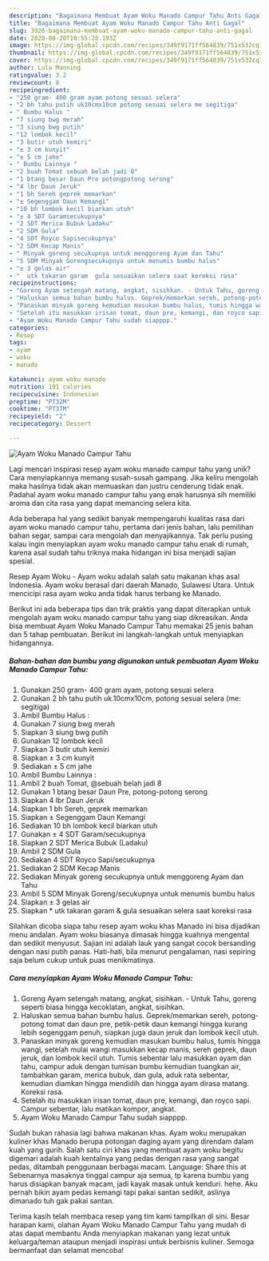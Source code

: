```yaml
---
description: "Bagaimana Membuat Ayam Woku Manado Campur Tahu Anti Gagal"
title: "Bagaimana Membuat Ayam Woku Manado Campur Tahu Anti Gagal"
slug: 3926-bagaimana-membuat-ayam-woku-manado-campur-tahu-anti-gagal
date: 2020-08-20T10:55:28.193Z
image: https://img-global.cpcdn.com/recipes/349f9171ff564839/751x532cq70/ayam-woku-manado-campur-tahu-foto-resep-utama.jpg
thumbnail: https://img-global.cpcdn.com/recipes/349f9171ff564839/751x532cq70/ayam-woku-manado-campur-tahu-foto-resep-utama.jpg
cover: https://img-global.cpcdn.com/recipes/349f9171ff564839/751x532cq70/ayam-woku-manado-campur-tahu-foto-resep-utama.jpg
author: Lula Manning
ratingvalue: 3.2
reviewcount: 8
recipeingredient:
- "250 gram- 400 gram ayam potong sesuai selera"
- "2 bh tahu putih uk10cmx10cm potong sesuai selera me segitiga"
- " Bumbu Halus "
- "7 siung bwg merah"
- "3 siung bwg putih"
- "12 lombok kecil"
- "3 butir utuh kemiri"
- "± 3 cm kunyit"
- "± 5 cm jahe"
- " Bumbu Lainnya "
- "2 buah Tomat sebuah belah jadi 8"
- "1 btang besar Daun Pre potongpotong serong"
- "4 lbr Daun Jeruk"
- "1 bh Sereh geprek memarkan"
- "± Segenggam Daun Kemangi"
- "10 bh lombok kecil biarkan utuh"
- "± 4 SDT Garamsecukupnya"
- "2 SDT Merica Bubuk Ladaku"
- "2 SDM Gula"
- "4 SDT Royco Sapisecukupnya"
- "2 SDM Kecap Manis"
- " Minyak goreng secukupnya untuk menggoreng Ayam dan Tahu"
- "5 SDM Minyak Gorengsecukupnya untuk menumis bumbu halus"
- "± 3 gelas air"
- "  utk takaran garam  gula sesuaikan selera saat koreksi rasa"
recipeinstructions:
- "Goreng Ayam setengah matang, angkat, sisihkan. - Untuk Tahu, goreng seperti biasa hingga kecoklatan, angkat, sisihkan."
- "Haluskan semua bahan bumbu halus. Geprek/memarkan sereh, potong-potong tomat dan daun pre, petik-petik daun kemangi hingga kurang lebih segenggam penuh, siapkan juga daun jeruk dan lombok kecil utuh."
- "Panaskan minyak goreng kemudian masukan bumbu halus, tumis hingga wangi, setelah mulai wangi masukkan kecap manis, sereh geprek, daun jeruk, dan lombok kecil utuh. Tumis sebentar lalu masukkan ayam dan tahu, campur aduk dengan tumisan bumbu kemudian tuangkan air, tambahkan garam, merica bubuk, dan gula, aduk rata sebentar, kemudian diamkan hingga mendidih dan hingga ayam dirasa matang. Koreksi rasa."
- "Setelah itu masukkan irisan tomat, daun pre, kemangi, dan royco sapi. Campur sebentar, lalu matikan kompor, angkat."
- "Ayam Woku Manado Campur Tahu sudah siapppp."
categories:
- Resep
tags:
- ayam
- woku
- manado

katakunci: ayam woku manado 
nutrition: 191 calories
recipecuisine: Indonesian
preptime: "PT32M"
cooktime: "PT37M"
recipeyield: "2"
recipecategory: Dessert

---
```



![Ayam Woku Manado Campur Tahu](https://img-global.cpcdn.com/recipes/349f9171ff564839/751x532cq70/ayam-woku-manado-campur-tahu-foto-resep-utama.jpg)

Lagi mencari inspirasi resep ayam woku manado campur tahu yang unik? Cara menyiapkannya memang susah-susah gampang. Jika keliru mengolah maka hasilnya tidak akan memuaskan dan justru cenderung tidak enak. Padahal ayam woku manado campur tahu yang enak harusnya sih memiliki aroma dan cita rasa yang dapat memancing selera kita.

Ada beberapa hal yang sedikit banyak mempengaruhi kualitas rasa dari ayam woku manado campur tahu, pertama dari jenis bahan, lalu pemilihan bahan segar, sampai cara mengolah dan menyajikannya. Tak perlu pusing kalau ingin menyiapkan ayam woku manado campur tahu enak di rumah, karena asal sudah tahu triknya maka hidangan ini bisa menjadi sajian spesial.

Resep Ayam Woku - Ayam woku adalah salah satu makanan khas asal Indonesia. Ayam woku berasal dari daerah Manado, Sulawesi Utara. Untuk mencicipi rasa ayam woku anda tidak harus terbang ke Manado.


Berikut ini ada beberapa tips dan trik praktis yang dapat diterapkan untuk mengolah ayam woku manado campur tahu yang siap dikreasikan. Anda bisa membuat Ayam Woku Manado Campur Tahu memakai 25 jenis bahan dan 5 tahap pembuatan. Berikut ini langkah-langkah untuk menyiapkan hidangannya.

<!--inarticleads1-->

##### Bahan-bahan dan bumbu yang digunakan untuk pembuatan Ayam Woku Manado Campur Tahu:

1. Gunakan 250 gram- 400 gram ayam, potong sesuai selera
1. Gunakan 2 bh tahu putih uk.10cmx10cm, potong sesuai selera (me: segitiga)
1. Ambil  Bumbu Halus :
1. Gunakan 7 siung bwg merah
1. Siapkan 3 siung bwg putih
1. Gunakan 12 lombok kecil
1. Siapkan 3 butir utuh kemiri
1. Siapkan ± 3 cm kunyit
1. Sediakan ± 5 cm jahe
1. Ambil  Bumbu Lainnya :
1. Ambil 2 buah Tomat, @sebuah belah jadi 8
1. Gunakan 1 btang besar Daun Pre, potong-potong serong
1. Siapkan 4 lbr Daun Jeruk
1. Siapkan 1 bh Sereh, geprek memarkan
1. Siapkan ± Segenggam Daun Kemangi
1. Sediakan 10 bh lombok kecil biarkan utuh
1. Gunakan ± 4 SDT Garam/secukupnya
1. Siapkan 2 SDT Merica Bubuk (Ladaku)
1. Ambil 2 SDM Gula
1. Sediakan 4 SDT Royco Sapi/secukupnya
1. Sediakan 2 SDM Kecap Manis
1. Sediakan  Minyak goreng secukupnya untuk menggoreng Ayam dan Tahu
1. Ambil 5 SDM Minyak Goreng/secukupnya untuk menumis bumbu halus
1. Siapkan ± 3 gelas air
1. Siapkan  * utk takaran garam &amp; gula sesuaikan selera saat koreksi rasa


Silahkan dicoba siapa tahu resep ayam woku khas Manado ini bisa dijadikan menu andalan. Ayam woku biasanya dimasak hingga kuahnya mengental dan sedikit menyusut. Sajian ini adalah lauk yang sangat cocok bersanding dengan nasi putih panas. Hati-hati, bila menurut pengalaman, nasi sepiring saja belum cukup untuk puas menikmatinya. 

<!--inarticleads2-->

##### Cara menyiapkan Ayam Woku Manado Campur Tahu:

1. Goreng Ayam setengah matang, angkat, sisihkan. - Untuk Tahu, goreng seperti biasa hingga kecoklatan, angkat, sisihkan.
1. Haluskan semua bahan bumbu halus. Geprek/memarkan sereh, potong-potong tomat dan daun pre, petik-petik daun kemangi hingga kurang lebih segenggam penuh, siapkan juga daun jeruk dan lombok kecil utuh.
1. Panaskan minyak goreng kemudian masukan bumbu halus, tumis hingga wangi, setelah mulai wangi masukkan kecap manis, sereh geprek, daun jeruk, dan lombok kecil utuh. Tumis sebentar lalu masukkan ayam dan tahu, campur aduk dengan tumisan bumbu kemudian tuangkan air, tambahkan garam, merica bubuk, dan gula, aduk rata sebentar, kemudian diamkan hingga mendidih dan hingga ayam dirasa matang. Koreksi rasa.
1. Setelah itu masukkan irisan tomat, daun pre, kemangi, dan royco sapi. Campur sebentar, lalu matikan kompor, angkat.
1. Ayam Woku Manado Campur Tahu sudah siapppp.


Sudah bukan rahasia lagi bahwa makanan khas. Ayam woku merupakan kuliner khas Manado berupa potongan daging ayam yang direndam dalam kuah yang gurih. Salah satu ciri khas yang membuat ayam woku begitu digemari adalah kuah kentalnya yang pedas dengan rasa yang sangat pedas, ditambah penggunaan berbagai macam. Language: Share this at Sebenarnya masaknya tinggal campur aja semua, tp karena bumbu yang harus disiapkan banyak macam, jadi kayak masak untuk kenduri. hehe. Aku pernah bikin ayam pedas kemangi tapi pakai santan sedikit, aslinya dimanado tuh gak pakai santan. 

Terima kasih telah membaca resep yang tim kami tampilkan di sini. Besar harapan kami, olahan Ayam Woku Manado Campur Tahu yang mudah di atas dapat membantu Anda menyiapkan makanan yang lezat untuk keluarga/teman ataupun menjadi inspirasi untuk berbisnis kuliner. Semoga bermanfaat dan selamat mencoba!
